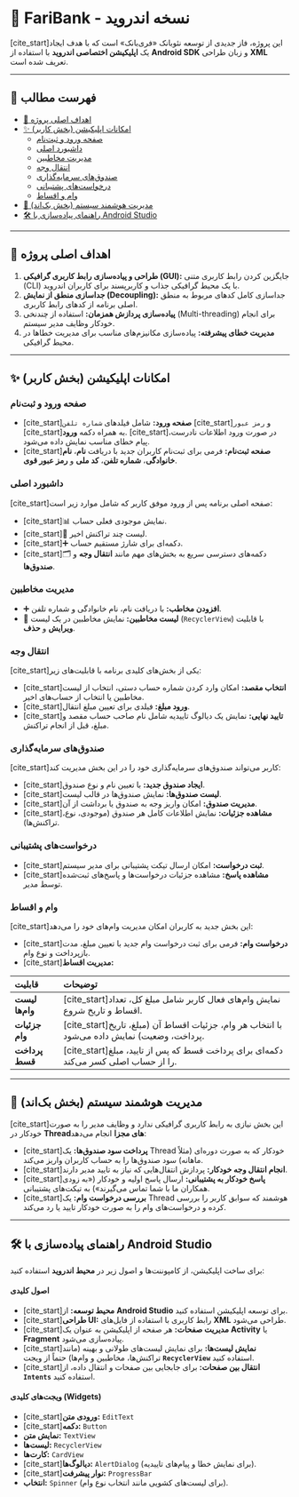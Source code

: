 # 📱 FariBank - نسخه اندروید

[cite_start]این پروژه، فاز جدیدی از توسعه نئوبانک «فری‌بانک» است که با هدف ایجاد یک **اپلیکیشن اختصاصی اندروید** با استفاده از **Android SDK** و زبان طراحی **XML** تعریف شده است. 

---

## 📖 فهرست مطالب

- [🎯 اهداف اصلی پروژه](#-اهداف-اصلی-پروژه)
- [✨ امکانات اپلیکیشن (بخش کاربر)](#-امکانات-اپلیکیشن-بخش-کاربر)
  - [صفحه ورود و ثبت‌نام](#-صفحه-ورود-و-ثبتنام)
  - [داشبورد اصلی](#-داشبورد-اصلی)
  - [مدیریت مخاطبین](#-مدیریت-مخاطبین)
  - [انتقال وجه](#-انتقال-وجه)
  - [صندوق‌های سرمایه‌گذاری](#-صندوقهای-سرمایهگذاری)
  - [درخواست‌های پشتیبانی](#-درخواستهای-پشتیبانی)
  - [وام و اقساط](#-وام-و-اقساط)
- [🤖 مدیریت هوشمند سیستم (بخش بک‌اند)](#-مدیریت-هوشمند-سیستم-بخش-بکاند)
- [🛠️ راهنمای پیاده‌سازی با Android Studio](#-راهنمای-پیادهسازی-با-android-studio)

---

## 🎯 اهداف اصلی پروژه

1.  **طراحی و پیاده‌سازی رابط کاربری گرافیکی (GUI):** جایگزین کردن رابط کاربری متنی (CLI) با یک محیط گرافیکی جذاب و کاربرپسند برای کاربران اندروید.
2.  **جداسازی منطق از نمایش (Decoupling):** جداسازی کامل کدهای مربوط به منطق اصلی برنامه از کدهای رابط کاربری.
3.  **پیاده‌سازی پردازش همزمان:** استفاده از چندنخی (Multi-threading) برای انجام خودکار وظایف مدیر سیستم.
4.  **مدیریت خطای پیشرفته:** پیاده‌سازی مکانیزم‌های مناسب برای مدیریت خطاها در محیط گرافیکی.

---

## ✨ امکانات اپلیکیشن (بخش کاربر)

### صفحه ورود و ثبت‌نام
- [cite_start]**صفحه ورود:** شامل فیلدهای `شماره تلفن`  [cite_start]و `رمز عبور`  [cite_start]به همراه دکمه **ورود**. [cite_start]در صورت ورود اطلاعات نادرست، پیام خطای مناسب نمایش داده می‌شود.
- [cite_start]**صفحه ثبت‌نام:** فرمی برای ثبت‌نام کاربران جدید با دریافت **نام**، **نام خانوادگی**، **شماره تلفن**، **کد ملی** و **رمز عبور قوی**. 

### داشبورد اصلی
[cite_start]صفحه اصلی برنامه پس از ورود موفق کاربر که شامل موارد زیر است:
- [cite_start]📊 نمایش موجودی فعلی حساب. 
- [cite_start]📜 لیست چند تراکنش اخیر. 
- [cite_start]➕ دکمه‌ای برای شارژ مستقیم حساب. 
- [cite_start]🗂️ دکمه‌های دسترسی سریع به بخش‌های مهم مانند **انتقال وجه** و **صندوق‌ها**. 

### مدیریت مخاطبین
- ➕ **افزودن مخاطب:** با دریافت نام، نام خانوادگی و شماره تلفن.
- 📝 **لیست مخاطبین:** نمایش مخاطبین در یک لیست (`RecyclerView`) با قابلیت **ویرایش** و **حذف**.

### انتقال وجه
[cite_start]یکی از بخش‌های کلیدی برنامه با قابلیت‌های زیر:
- [cite_start]**انتخاب مقصد:** امکان وارد کردن شماره حساب دستی، انتخاب از لیست مخاطبین یا انتخاب از حساب‌های اخیر. 
- [cite_start]**ورود مبلغ:** فیلدی برای تعیین مبلغ انتقال. 
- [cite_start]**تایید نهایی:** نمایش یک دیالوگ تاییدیه شامل نام صاحب حساب مقصد و مبلغ، قبل از انجام تراکنش. 

### صندوق‌های سرمایه‌گذاری
[cite_start]کاربر می‌تواند صندوق‌های سرمایه‌گذاری خود را در این بخش مدیریت کند:
- [cite_start]**ایجاد صندوق جدید:** با تعیین نام و نوع صندوق. 
- [cite_start]**لیست صندوق‌ها:** نمایش صندوق‌ها در قالب لیست. 
- [cite_start]**مدیریت صندوق:** امکان واریز وجه به صندوق یا برداشت از آن. 
- [cite_start]**مشاهده جزئیات:** نمایش اطلاعات کامل هر صندوق (موجودی، نوع، تراکنش‌ها). 

### درخواست‌های پشتیبانی
- [cite_start]**ثبت درخواست:** امکان ارسال تیکت پشتیبانی برای مدیر سیستم. 
- [cite_start]**مشاهده پاسخ:** مشاهده جزئیات درخواست‌ها و پاسخ‌های ثبت‌شده توسط مدیر. 

### وام و اقساط
[cite_start]این بخش جدید به کاربران امکان مدیریت وام‌های خود را می‌دهد:
- [cite_start]**درخواست وام:** فرمی برای ثبت درخواست وام جدید با تعیین مبلغ، مدت بازپرداخت و نوع وام. 
- [cite_start]**مدیریت اقساط:** 

| قابلیت | توضیحات |
| :--- | :--- |
| **لیست وام‌ها** | [cite_start]نمایش وام‌های فعال کاربر شامل مبلغ کل، تعداد اقساط و تاریخ شروع.  |
| **جزئیات وام** | [cite_start]با انتخاب هر وام، جزئیات اقساط آن (مبلغ، تاریخ پرداخت، وضعیت) نمایش داده می‌شود.  |
| **پرداخت قسط** | [cite_start]دکمه‌ای برای پرداخت قسط که پس از تایید، مبلغ را از حساب اصلی کسر می‌کند.  |

---

## 🤖 مدیریت هوشمند سیستم (بخش بک‌اند)

[cite_start]این بخش نیازی به رابط کاربری گرافیکی ندارد و وظایف مدیر را به صورت خودکار در **Threadهای مجزا** انجام می‌دهد:
- [cite_start]**پرداخت سود صندوق‌ها:** یک Thread خودکار که به صورت دوره‌ای (مثلاً ماهانه) سود صندوق‌ها را به حساب کاربران واریز می‌کند. 
- [cite_start]**انجام انتقال وجه خودکار:** پردازش انتقال‌هایی که نیاز به تایید مدیر دارند. 
- [cite_start]**پاسخ خودکار به پشتیبانی:** ارسال پاسخ اولیه و خودکار («به زودی همکاران ما با شما تماس می‌گیرند») به تیکت‌های پشتیبانی. 
- [cite_start]**بررسی درخواست وام:** یک Thread هوشمند که سوابق کاربر را بررسی کرده و درخواست‌های وام را به صورت خودکار تایید یا رد می‌کند. 

---

## 🛠️ راهنمای پیاده‌سازی با Android Studio

برای ساخت اپلیکیشن، از کامپوننت‌ها و اصول زیر در **محیط اندروید** استفاده کنید:

#### اصول کلیدی
- [cite_start]**محیط توسعه:** از **Android Studio** برای توسعه اپلیکیشن استفاده کنید. 
- [cite_start]**طراحی UI:** رابط کاربری با استفاده از فایل‌های **XML** طراحی می‌شود. 
- [cite_start]**مدیریت صفحات:** هر صفحه از اپلیکیشن به عنوان یک **Activity** یا **Fragment** پیاده‌سازی می‌شود. 
- [cite_start]**نمایش لیست‌ها:** برای نمایش لیست‌های طولانی و بهینه (مانند تراکنش‌ها، مخاطبین و وام‌ها) حتماً از ویجت **`RecyclerView`** استفاده کنید. 
- [cite_start]**انتقال بین صفحات:** برای جابجایی بین صفحات و انتقال داده، از **`Intents`** استفاده کنید. 

#### ویجت‌های کلیدی (Widgets)
- [cite_start]**ورودی متن:** `EditText` 
- [cite_start]**دکمه:** `Button` 
- **نمایش متن:** `TextView`
- **لیست‌ها:** `RecyclerView`
- **کارت‌ها:** `CardView`
- [cite_start]**دیالوگ‌ها:** `AlertDialog` (برای نمایش خطا و پیام‌های تاییدیه). 
- [cite_start]**نوار پیشرفت:** `ProgressBar` 
- **انتخاب:** `Spinner` (برای لیست‌های کشویی مانند انتخاب نوع وام).

